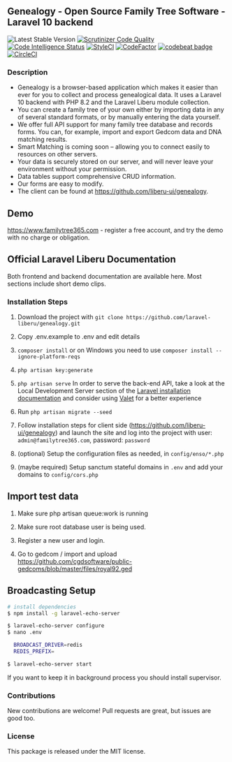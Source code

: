 ## Genealogy - Open Source Family Tree Software - Laravel 10 backend
 ![Latest Stable Version](https://img.shields.io/github/release/cgdsoftware/genealogy.svg) 
[![Scrutinizer Code Quality](https://scrutinizer-ci.com/g/laravel-liberu/genealogy/badges/quality-score.png?b=master)](https://scrutinizer-ci.com/g/laravel-liberu/genealogy/?branch=master)
[![Code Intelligence Status](https://scrutinizer-ci.com/g/laravel-liberu/genealogy/badges/code-intelligence.svg?b=master)](https://scrutinizer-ci.com/code-intelligence)
[![StyleCI](https://github.styleci.io/repos/135390590/shield?branch=master)](https://github.styleci.io/repos/135390590)
[![CodeFactor](https://www.codefactor.io/repository/github/familytree365/genealogy/badge/master)](https://www.codefactor.io/repository/github/familytree365/genealogy/overview/master)
[![codebeat badge](https://codebeat.co/badges/911f9e33-212a-4dfa-a860-751cdbbacff7)](https://codebeat.co/projects/github-com-modulargenealogy-genealogy-master)
[![CircleCI](https://circleci.com/gh/laravel-liberu/genealogy.svg?style=svg)](https://circleci.com/gh/laravel-liberu/genealogy)

<!--/h-->
### Description
* Genealogy is a browser-based application which makes it easier than ever for you to collect and process genealogical data. It uses a Laravel 10 backend with PHP 8.2 and the Laravel Liberu module collection. 
* You can create a family tree of your own either by importing data in any of several standard formats, or by manually entering the data yourself. 
* We offer full API support for many family tree database and records forms. You can, for example, import and export Gedcom data and DNA matching results. 
* Smart Matching is coming soon – allowing you to connect easily to resources on other servers. 
* Your data is securely stored on our server, and will never leave your environment without your permission. 
* Data tables support comprehensive CRUD information.
* Our forms are easy to modify.
* The client can be found at https://github.com/liberu-ui/genealogy.
<!--/h-->
## Demo
https://www.familytree365.com - register a free account, and try the demo with no charge or obligation. 
<!--/h-->
## Official Laravel Liberu Documentation
Both frontend and backend documentation are available here. Most sections include short demo clips.

<!--/h-->

### Installation Steps

1. Download the project with `git clone https://github.com/laravel-liberu/genealogy.git`

2. Copy .env.example to .env and edit details

3. `composer install` or on Windows you need to use `composer install --ignore-platform-reqs`

4. `php artisan key:generate`

5. `php artisan serve` 
In order to serve the back-end API, take a look at the Local Development Server section of the [Laravel installation documentation](https://laravel.com/docs/6.x/#installation)
and consider using [Valet](https://laravel.com/docs/6.x/valet) for a better experience

6. Run `php artisan migrate --seed`

7. Follow installation steps for client side (https://github.com/liberu-ui/genealogy) and launch the site and log into the project with user: `admin@familytree365.com`, password: `password`

8. (optional) Setup the configuration files as needed, in `config/enso/*.php`

9. (maybe required) Setup sanctum stateful domains in `.env` and add your domains to `config/cors.php`

<!--/h-->
## Import test data

1. Make sure php artisan queue:work is running

2. Make sure root database user is being used.

3. Register a new user and login.

4. Go to gedcom / import and upload https://github.com/cgdsoftware/public-gedcoms/blob/master/files/royal92.ged

<!--/h-->
## Broadcasting Setup

```bash
# install dependencies
$ npm install -g laravel-echo-server

$ laravel-echo-server configure
$ nano .env

  BROADCAST_DRIVER=redis
  REDIS_PREFIX=

$ laravel-echo-server start
```

If you want to keep it in background process you should install supervisor.

<!--h-->
### Contributions

New contributions are welcome! Pull requests are great, but issues are good too.

### License

This package is released under the MIT license.
<!--/h-->
